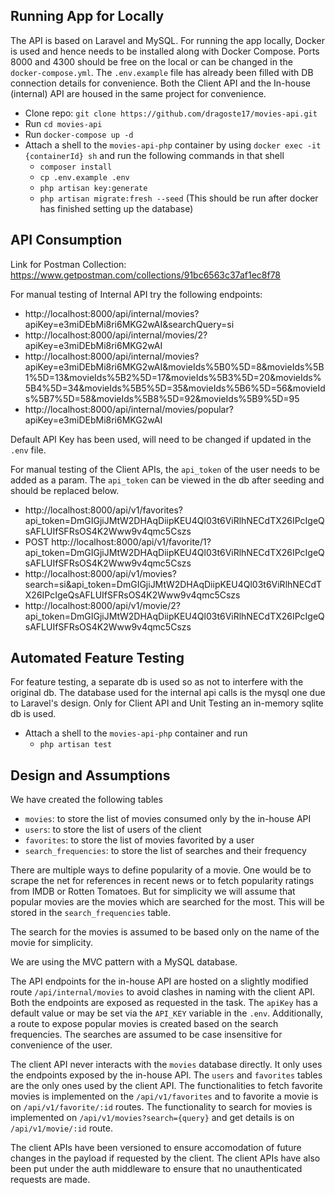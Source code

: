 ## Running App for Locally

The API is based on Laravel and MySQL.
For running the app locally, Docker is used and hence needs to be installed along with Docker Compose.
Ports 8000 and 4300 should be free on the local or can be changed in the `docker-compose.yml`.
The `.env.example` file has already been filled with DB connection details for convenience.
Both the Client API and the In-house (internal) API are housed in the same project for convenience.

-   Clone repo: `git clone https://github.com/dragoste17/movies-api.git`
-   Run `cd movies-api`
-   Run `docker-compose up -d`
-   Attach a shell to the `movies-api-php` container by using `docker exec -it {containerId} sh` and run the following commands in that shell
    -   `composer install`
    -   `cp .env.example .env`
    -   `php artisan key:generate`
    -   `php artisan migrate:fresh --seed` (This should be run after docker has finished setting up the database)

## API Consumption

Link for Postman Collection: https://www.getpostman.com/collections/91bc6563c37af1ec8f78

For manual testing of Internal API try the following endpoints:

-   http://localhost:8000/api/internal/movies?apiKey=e3miDEbMi8ri6MKG2wAI&searchQuery=si
-   http://localhost:8000/api/internal/movies/2?apiKey=e3miDEbMi8ri6MKG2wAI
-   http://localhost:8000/api/internal/movies?apiKey=e3miDEbMi8ri6MKG2wAI&movieIds%5B0%5D=8&movieIds%5B1%5D=13&movieIds%5B2%5D=17&movieIds%5B3%5D=20&movieIds%5B4%5D=34&movieIds%5B5%5D=35&movieIds%5B6%5D=56&movieIds%5B7%5D=58&movieIds%5B8%5D=92&movieIds%5B9%5D=95
-   http://localhost:8000/api/internal/movies/popular?apiKey=e3miDEbMi8ri6MKG2wAI

Default API Key has been used, will need to be changed if updated in the `.env` file.

For manual testing of the Client APIs, the `api_token` of the user needs to be added as a param.
The `api_token` can be viewed in the db after seeding and should be replaced below.

-   http://localhost:8000/api/v1/favorites?api_token=DmGIGjiJMtW2DHAqDiipKEU4Ql03t6ViRlhNECdTX26IPcIgeQsAFLUIfSFRsOS4K2Www9v4qmc5Cszs
-   POST http://localhost:8000/api/v1/favorite/1?api_token=DmGIGjiJMtW2DHAqDiipKEU4Ql03t6ViRlhNECdTX26IPcIgeQsAFLUIfSFRsOS4K2Www9v4qmc5Cszs
-   http://localhost:8000/api/v1/movies?search=si&api_token=DmGIGjiJMtW2DHAqDiipKEU4Ql03t6ViRlhNECdTX26IPcIgeQsAFLUIfSFRsOS4K2Www9v4qmc5Cszs
-   http://localhost:8000/api/v1/movie/2?api_token=DmGIGjiJMtW2DHAqDiipKEU4Ql03t6ViRlhNECdTX26IPcIgeQsAFLUIfSFRsOS4K2Www9v4qmc5Cszs

## Automated Feature Testing

For feature testing, a separate db is used so as not to interfere with the original db.
The database used for the internal api calls is the mysql one due to Laravel's design.
Only for Client API and Unit Testing an in-memory sqlite db is used.

-   Attach a shell to the `movies-api-php` container and run
    -   `php artisan test`

## Design and Assumptions

We have created the following tables

-   `movies`: to store the list of movies consumed only by the in-house API
-   `users`: to store the list of users of the client
-   `favorites`: to store the list of movies favorited by a user
-   `search_frequencies`: to store the list of searches and their frequency

There are multiple ways to define popularity of a movie.
One would be to scrape the net for references in recent news or to fetch popularity ratings from IMDB or Rotten Tomatoes.
But for simplicity we will assume that popular movies are the movies which are searched for the most.
This will be stored in the `search_frequencies` table.

The search for the movies is assumed to be based only on the name of the movie for simplicity.

We are using the MVC pattern with a MySQL database.

The API endpoints for the in-house API are hosted on a slightly modified route `/api/internal/movies` to avoid clashes in naming with the client API.
Both the endpoints are exposed as requested in the task. The `apiKey` has a default value or may be set via the `API_KEY` variable in the `.env`.
Additionally, a route to expose popular movies is created based on the search frequencies.
The searches are assumed to be case insensitive for convenience of the user.

The client API never interacts with the `movies` database directly. It only uses the endpoints exposed by the in-house API.
The `users` and `favorites` tables are the only ones used by the client API.
The functionalities to fetch favorite movies is implemented on the `/api/v1/favorites` and to favorite a movie is on `/api/v1/favorite/:id` routes.
The functionality to search for movies is implemented on `/api/v1/movies?search={query}` and get details is on `/api/v1/movie/:id` route.

The client APIs have been versioned to ensure accomodation of future changes in the payload if requested by the client.
The client APIs have also been put under the auth middleware to ensure that no unauthenticated requests are made.
